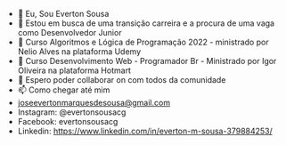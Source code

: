 - 👋 Eu, Sou Everton Sousa
- 👀 Estou em busca de uma transição carreira e a procura de uma vaga como Desenvolvedor Junior
- 🌱 Curso Algoritmos e Lógica de Programação 2022 - ministrado por Nelio Alves na plataforma Udemy
- 🌱 Curso Desenvolvimento Web - Programador Br - Ministrado  por  Igor Oliveira na plataforma  Hotmart
- 💞️ Espero poder collaborar on com  todos da comunidade
- 📫 Como chegar até mim
-  joseevertonmarquesdesousa@gmail.com
- Instagram: @evertonsousacg
- Facebook: evertonsousacg
- Linkedin: https://www.linkedin.com/in/everton-m-sousa-379884253/

<!---
EvertonSousaCG/EvertonSousaCG is a ✨ special ✨ repository because its `README.md` (this file) appears on your GitHub profile.
You can click the Preview link to take a look at your changes.
--->
